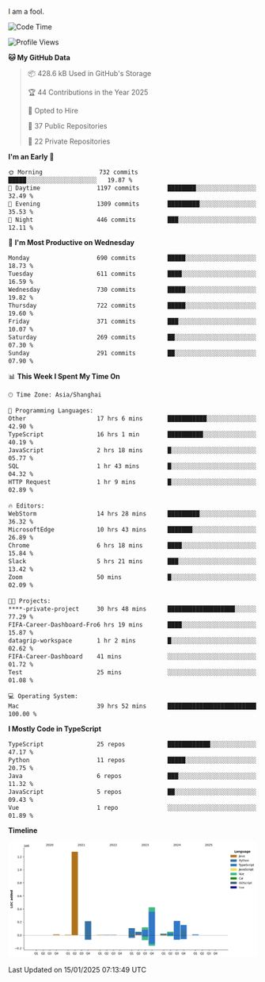 I am a fool.

<!--START_SECTION:waka-->
![Code Time](http://img.shields.io/badge/Code%20Time-2%2C436%20hrs%2043%20mins-blue)

![Profile Views](http://img.shields.io/badge/Profile%20Views-0-blue)

**🐱 My GitHub Data** 

> 📦 428.6 kB Used in GitHub's Storage 
 > 
> 🏆 44 Contributions in the Year 2025
 > 
> 💼 Opted to Hire
 > 
> 📜 37 Public Repositories 
 > 
> 🔑 22 Private Repositories 
 > 
**I'm an Early 🐤** 

```text
🌞 Morning                732 commits         █████░░░░░░░░░░░░░░░░░░░░   19.87 % 
🌆 Daytime                1197 commits        ████████░░░░░░░░░░░░░░░░░   32.49 % 
🌃 Evening                1309 commits        █████████░░░░░░░░░░░░░░░░   35.53 % 
🌙 Night                  446 commits         ███░░░░░░░░░░░░░░░░░░░░░░   12.11 % 
```
📅 **I'm Most Productive on Wednesday** 

```text
Monday                   690 commits         █████░░░░░░░░░░░░░░░░░░░░   18.73 % 
Tuesday                  611 commits         ████░░░░░░░░░░░░░░░░░░░░░   16.59 % 
Wednesday                730 commits         █████░░░░░░░░░░░░░░░░░░░░   19.82 % 
Thursday                 722 commits         █████░░░░░░░░░░░░░░░░░░░░   19.60 % 
Friday                   371 commits         ███░░░░░░░░░░░░░░░░░░░░░░   10.07 % 
Saturday                 269 commits         ██░░░░░░░░░░░░░░░░░░░░░░░   07.30 % 
Sunday                   291 commits         ██░░░░░░░░░░░░░░░░░░░░░░░   07.90 % 
```


📊 **This Week I Spent My Time On** 

```text
🕑︎ Time Zone: Asia/Shanghai

💬 Programming Languages: 
Other                    17 hrs 6 mins       ███████████░░░░░░░░░░░░░░   42.90 % 
TypeScript               16 hrs 1 min        ██████████░░░░░░░░░░░░░░░   40.19 % 
JavaScript               2 hrs 18 mins       █░░░░░░░░░░░░░░░░░░░░░░░░   05.77 % 
SQL                      1 hr 43 mins        █░░░░░░░░░░░░░░░░░░░░░░░░   04.32 % 
HTTP Request             1 hr 9 mins         █░░░░░░░░░░░░░░░░░░░░░░░░   02.89 % 

🔥 Editors: 
WebStorm                 14 hrs 28 mins      █████████░░░░░░░░░░░░░░░░   36.32 % 
MicrosoftEdge            10 hrs 43 mins      ███████░░░░░░░░░░░░░░░░░░   26.89 % 
Chrome                   6 hrs 18 mins       ████░░░░░░░░░░░░░░░░░░░░░   15.84 % 
Slack                    5 hrs 21 mins       ███░░░░░░░░░░░░░░░░░░░░░░   13.42 % 
Zoom                     50 mins             █░░░░░░░░░░░░░░░░░░░░░░░░   02.09 % 

🐱‍💻 Projects: 
****-private-project     30 hrs 48 mins      ███████████████████░░░░░░   77.29 % 
FIFA-Career-Dashboard-Fro6 hrs 19 mins       ████░░░░░░░░░░░░░░░░░░░░░   15.87 % 
datagrip-workspace       1 hr 2 mins         █░░░░░░░░░░░░░░░░░░░░░░░░   02.62 % 
FIFA-Career-Dashboard    41 mins             ░░░░░░░░░░░░░░░░░░░░░░░░░   01.72 % 
Test                     25 mins             ░░░░░░░░░░░░░░░░░░░░░░░░░   01.08 % 

💻 Operating System: 
Mac                      39 hrs 52 mins      █████████████████████████   100.00 % 
```

**I Mostly Code in TypeScript** 

```text
TypeScript               25 repos            ████████████░░░░░░░░░░░░░   47.17 % 
Python                   11 repos            █████░░░░░░░░░░░░░░░░░░░░   20.75 % 
Java                     6 repos             ███░░░░░░░░░░░░░░░░░░░░░░   11.32 % 
JavaScript               5 repos             ██░░░░░░░░░░░░░░░░░░░░░░░   09.43 % 
Vue                      1 repo              ░░░░░░░░░░░░░░░░░░░░░░░░░   01.89 % 
```



**Timeline**

![Lines of Code chart](https://raw.githubusercontent.com/VeejaLiu/VeejaLiu/master/assets/bar_graph.png)


 Last Updated on 15/01/2025 07:13:49 UTC
<!--END_SECTION:waka-->
